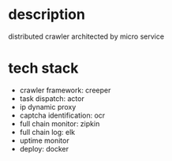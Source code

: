 description
=======
distributed crawler architected by micro service

tech stack
=======
- crawler framework: creeper
- task dispatch: actor
- ip dynamic proxy
- captcha identification: ocr
- full chain monitor: zipkin
- full chain log: elk
- uptime monitor
- deploy: docker
